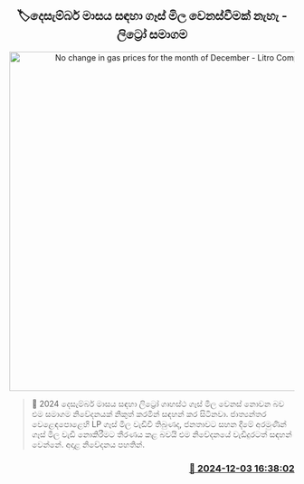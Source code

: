 <p align='center'><b><h2 align='center' title='No change in gas prices for the month of December - Litro Company'>🏷දෙසැම්බර් මාසය සඳහා ගෑස් මිල වෙනස්වීමක් නැහැ - ලිට්‍රෝ සමාගම</h2></b></p>
<p align='center'><img src='https://helakuru.sgp1.cdn.digitaloceanspaces.com/esana/images/lib/litro-gas[1].jpg' width='600' alt='No change in gas prices for the month of December - Litro Company'></p>

>📝 2024 දෙසැම්බර් මාසය සඳහා ලිට්‍රෝ ගෘහස්ථ ගෑස් මිල වෙනස් නොවන බව එම සමාගම නිවේදනයක් නිකුත් කරමින් සඳහන් කර සිටිනවා.
ජාත්‍යන්තර වෙළෙඳපොළෙහි LP ගෑස් මිල වැඩිවී තිබුණද, ජනතාවට සහන දීමේ අරමුණින් ගෑස් මිල වැඩි නොකිරීමට තීරණය කළ බවයි එම නිවේදනයේ වැඩිදුරටත් සඳහන් වෙන්නේ.
අදාළ නිවේදනය පහතින්.
 


<h3 align='right'><a href='https://www.helakuru.lk/esana/p/105636/'>📅 2024-12-03 16:38:02</a></h3>
